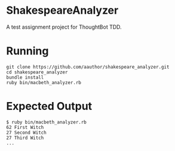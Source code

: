 # ShakespeareAnalyzer

A test assignment project for ThoughtBot TDD.

# Running

    git clone https://github.com/aauthor/shakespeare_analyzer.git
    cd shakespeare_analyzer
    bundle install
    ruby bin/macbeth_analyzer.rb
    
# Expected Output

    $ ruby bin/macbeth_analyzer.rb
    62 First Witch
    27 Second Witch
    27 Third Witch
    ...
  
